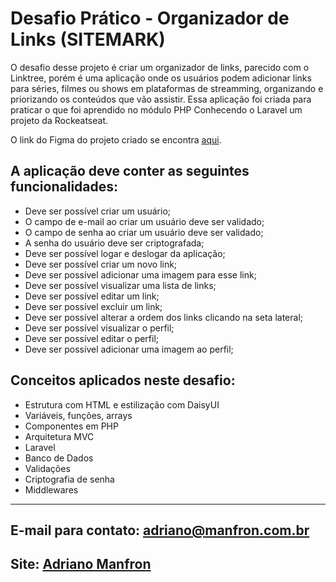 # Desafio Prático - Organizador de Links (SITEMARK)

O desafio desse projeto é criar um organizador de links, parecido com o Linktree, porém é uma aplicação onde os usuários podem adicionar links para séries, filmes ou shows em plataformas de streamming, organizando e priorizando os conteúdos que vão assistir. Essa aplicação foi criada para praticar o que foi aprendido no módulo PHP Conhecendo o Laravel um projeto da Rockeatseat.

O link do Figma do projeto criado se encontra [aqui](https://www.figma.com/community/file/1426247376520865522).

## A aplicação deve conter as seguintes funcionalidades:

-   Deve ser possível criar um usuário;
-   O campo de e-mail ao criar um usuário deve ser validado;
-   O campo de senha ao criar um usuário deve ser validado;
-   A senha do usuário deve ser criptografada;
-   Deve ser possível logar e deslogar da aplicação;
-   Deve ser possível criar um novo link;
-   Deve ser possível adicionar uma imagem para esse link;
-   Deve ser possível visualizar uma lista de links;
-   Deve ser possível editar um link;
-   Deve ser possível excluir um link;
-   Deve ser possível alterar a ordem dos links clicando na seta lateral;
-   Deve ser possível visualizar o perfil;
-   Deve ser possível editar o perfil;
-   Deve ser possível adicionar uma imagem ao perfil;

## Conceitos aplicados neste desafio:

-   Estrutura com HTML e estilização com DaisyUI
-   Variáveis, funções, arrays
-   Componentes em PHP
-   Arquitetura MVC
-   Laravel
-   Banco de Dados
-   Validações
-   Criptografia de senha
-   Middlewares

---

## E-mail para contato: adriano@manfron.com.br

## Site: [Adriano Manfron](https://manfron.com)
